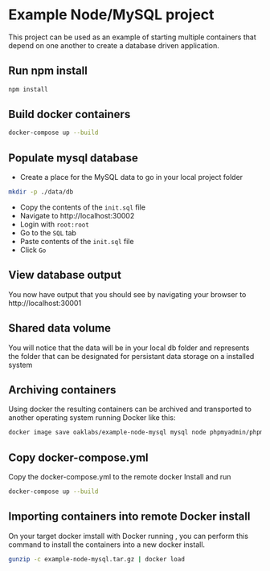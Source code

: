 # Example Node/MySQL project

This project can be used as an example of starting multiple containers that depend on one another to create a database driven application.

## Run npm install

``` bash
npm install
```

## Build docker containers

``` bash
docker-compose up --build
```

## Populate mysql database

* Create a place for the MySQL data to go in your local project folder

``` bash
mkdir -p ./data/db
```

* Copy the contents of the `init.sql` file
* Navigate to http://localhost:30002
* Login with `root:root`
* Go to the `SQL` tab
* Paste contents of the `init.sql` file
* Click `Go`

## View database output

You now have output that you should see by navigating your browser to http://localhost:30001

## Shared data volume

You will notice that the data will be in your local db folder and represents the folder that can be designated for persistant data storage on a installed system

## Archiving containers

Using docker the resulting containers can be archived and transported to another operating system running Docker like this:

``` bash
docker image save oaklabs/example-node-mysql mysql node phpmyadmin/phpmyadmin | gzip -c > example-node-mysql.tar.gz
```

## Copy docker-compose.yml

Copy the docker-compose.yml to the remote docker Install and run

``` bash
docker-compose up --build
```

## Importing containers into remote Docker install

On your target docker imstall with Docker running , you can perform this command to install the containers into a new docker install.

``` bash
gunzip -c example-node-mysql.tar.gz | docker load
```
